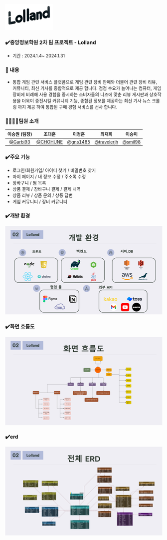 

![LollandLogo.png](LollandLogo.png)
### ✔️중앙정보학원 2차 팀 프로젝트 - Lolland
- 기간 : 2024.1.4~ 2024.1.31

### 📖 내용
- 통합 게임 관련 서비스 플랫폼으로 게임 관련 장비 판매와 더불어 관련 장비 리뷰, 커뮤니티, 최신 기사를 종합적으로 제공 합니다. 점점 수요가 늘어나는 컴퓨터, 게임 장비에 비례해 사용 경험을 중시하는 소비자들의 니즈에 맞춘 리뷰 게시판과 상호작용을 더욱이 증진시킬 커뮤니티 기능, 종합된 정보를 제공하는 최신 기사 뉴스 크롤링 까지 제공 하여 통합된 구매 경험 서비스를 선사 합니다.



### 👨‍👩‍👦‍👦팀원 소개

|              이승원    (팀장)               |                  조대훈                   |                   이정훈                   | 최재희                                          | 이승미 |                                                                                                               
|:--------------------------------------:|:--------------------------------------:|:---------------------------------------:|----------------------------------------------|-----| 
| [@Garbi93](https://github.com/Garbi93) | [@CHOHUNE](https://github.com/CHOHUNE) | [@gns1485](https://github.com/gns14585) | [@travelerjh](https://github.com/travelerjh) |   [@smil98](https://github.com/smil98)  |



### ✔️주요 기능

- 로그인/회원가입/ 아이디 찾기 / 비밀번호 찾기
- 마이 페이지 / 내 정보 수정 / 주소록 수정
- 장바구니 / 찜 목록
- 상품 결제 / 장바구니 결제 / 결제 내역
- 상품 리뷰 / 상품 문의 / 상풍 답변
- 게임 커뮤니티 / 장비 커뮤니티

### ✔️개발 환경
![lol_1.png](lol_1.png)

### ✔️화면 흐름도
![lol_flow.png](lol_flow.png)

### ✔️erd
![lol_erd_1.png](lol_erd_1.png)